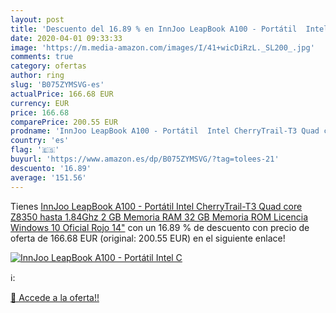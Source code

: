 ```yaml
---
layout: post
title: 'Descuento del 16.89 % en InnJoo LeapBook A100 - Portátil  Intel C'
date: 2020-04-01 09:33:33
image: 'https://m.media-amazon.com/images/I/41+wicDiRzL._SL200_.jpg'
comments: true
category: ofertas
author: ring
slug: 'B075ZYMSVG-es'
actualPrice: 166.68 EUR
currency: EUR
price: 166.68
comparePrice: 200.55 EUR
prodname: 'InnJoo LeapBook A100 - Portátil  Intel CherryTrail-T3 Quad core Z8350 hasta 1.84Ghz  2 GB Memoria RAM  32 GB Memoria ROM  Licencia Windows 10 Oficial  Rojo  14"'
country: 'es'
flag: '🇪🇸'
buyurl: 'https://www.amazon.es/dp/B075ZYMSVG/?tag=tolees-21'
descuento: '16.89'
average: '151.56'
---
```


Tienes [InnJoo LeapBook A100 - Portátil  Intel CherryTrail-T3 Quad core Z8350 hasta 1.84Ghz  2 GB Memoria RAM  32 GB Memoria ROM  Licencia Windows 10 Oficial  Rojo  14"](https://www.amazon.es/dp/B075ZYMSVG/?tag=tolees-21) con un 16.89 % de descuento con precio de oferta de 166.68 EUR (original: 200.55 EUR) en el siguiente enlace!

[![InnJoo LeapBook A100 - Portátil  Intel C](https://m.media-amazon.com/images/I/41+wicDiRzL._SL200_.jpg)](https://www.amazon.es/dp/B075ZYMSVG/?tag=tolees-21)

ℹ️:


[🛒 Accede a la oferta!!](https://www.amazon.es/dp/B075ZYMSVG/?tag=tolees-21)
